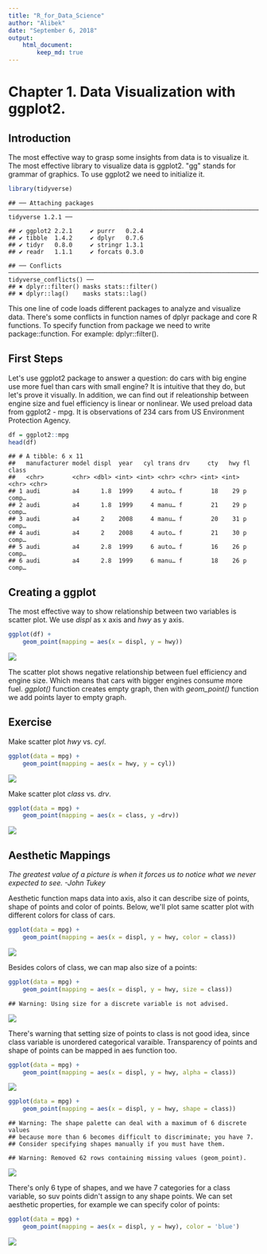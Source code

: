 ```yaml
---
title: "R_for_Data_Science"
author: "Alibek"
date: "September 6, 2018"
output:
    html_document:
        keep_md: true
---
```


# Chapter 1. Data Visualization with ggplot2.

## Introduction
The most effective way to grasp some insights from data is to visualize it. The most effective library to 
visualize data is ggplot2. "gg" stands for grammar of graphics. To use ggplot2 we need to initialize it.


```r
library(tidyverse)
```

```
## ── Attaching packages ─────────────────────────────────────────────────────────────────────────────────────────────────────────────────── tidyverse 1.2.1 ──
```

```
## ✔ ggplot2 2.2.1     ✔ purrr   0.2.4
## ✔ tibble  1.4.2     ✔ dplyr   0.7.6
## ✔ tidyr   0.8.0     ✔ stringr 1.3.1
## ✔ readr   1.1.1     ✔ forcats 0.3.0
```

```
## ── Conflicts ────────────────────────────────────────────────────────────────────────────────────────────────────────────────────── tidyverse_conflicts() ──
## ✖ dplyr::filter() masks stats::filter()
## ✖ dplyr::lag()    masks stats::lag()
```

This one line of code loads different packages to analyze and visualize data. There's some conflicts in 
function names of dplyr package and core R functions. To specify function from package we need to write 
package::function. For example: dplyr::filter().


## First Steps
Let's use ggplot2 package to answer a question: do cars with big engine use more fuel than cars with 
small engine? It is intuitive that they do, but let's prove it visually. In addition, we can find out 
if releationship between engine size and fuel efficiency is linear or nonlinear. We used preload data 
from ggplot2 - mpg. It is observations of 234 cars from US Environment Protection Agency. 


```r
df = ggplot2::mpg
head(df)
```

```
## # A tibble: 6 x 11
##   manufacturer model displ  year   cyl trans drv     cty   hwy fl    class
##   <chr>        <chr> <dbl> <int> <int> <chr> <chr> <int> <int> <chr> <chr>
## 1 audi         a4      1.8  1999     4 auto… f        18    29 p     comp…
## 2 audi         a4      1.8  1999     4 manu… f        21    29 p     comp…
## 3 audi         a4      2    2008     4 manu… f        20    31 p     comp…
## 4 audi         a4      2    2008     4 auto… f        21    30 p     comp…
## 5 audi         a4      2.8  1999     6 auto… f        16    26 p     comp…
## 6 audi         a4      2.8  1999     6 manu… f        18    26 p     comp…
```


## Creating a ggplot
The most effective way to show relationship between two variables is scatter plot. We use _displ_ as x axis
and _hwy_ as y axis.


```r
ggplot(df) +
    geom_point(mapping = aes(x = displ, y = hwy))
```

![](R_for_Data_Science_files/figure-html/scatter_plot-1.png)<!-- -->

The scatter plot shows negative relationship between fuel efficiency and engine size. Which means that 
cars with bigger engines consume more fuel. 
_ggplot()_ function creates empty graph, then with *geom_point()* function we add points layer to empty 
graph.

## Exercise
Make scatter plot _hwy_ vs. _cyl_.


```r
ggplot(data = mpg) + 
    geom_point(mapping = aes(x = hwy, y = cyl))
```

![](R_for_Data_Science_files/figure-html/scatter_plot_hwy_vs_cyl-1.png)<!-- -->

Make scatter plot _class_ vs. _drv_.


```r
ggplot(data = mpg) + 
    geom_point(mapping = aes(x = class, y =drv))
```

![](R_for_Data_Science_files/figure-html/scatter_plot_class_vs_drv-1.png)<!-- -->


## Aesthetic Mappings
_The greatest value of a picture is when it forces us to notice what we never expected to see. -John Tukey_

Aesthetic function maps data into axis, also it can describe size of points, shape of points and color of 
points. Below, we'll plot same scatter plot with different colors for class of cars.


```r
ggplot(data = mpg) + 
    geom_point(mapping = aes(x = displ, y = hwy, color = class))
```

![](R_for_Data_Science_files/figure-html/scatter_plot_displ_hwy_color_class-1.png)<!-- -->

Besides colors of class, we can map also size of a points:


```r
ggplot(data = mpg) + 
    geom_point(mapping = aes(x = displ, y = hwy, size = class))
```

```
## Warning: Using size for a discrete variable is not advised.
```

![](R_for_Data_Science_files/figure-html/scatter_plot_displ_hwy_size_class-1.png)<!-- -->

There's warning that setting size of points to class is not good idea, since class variable is unordered 
categorical varaible. Transparency of points and shape of points can be mapped in aes function too.


```r
ggplot(data = mpg) + 
    geom_point(mapping = aes(x = displ, y = hwy, alpha = class))
```

![](R_for_Data_Science_files/figure-html/scatter_plot_shape_transparency-1.png)<!-- -->

```r
ggplot(data = mpg) + 
    geom_point(mapping = aes(x = displ, y = hwy, shape = class))
```

```
## Warning: The shape palette can deal with a maximum of 6 discrete values
## because more than 6 becomes difficult to discriminate; you have 7.
## Consider specifying shapes manually if you must have them.
```

```
## Warning: Removed 62 rows containing missing values (geom_point).
```

![](R_for_Data_Science_files/figure-html/scatter_plot_shape_transparency-2.png)<!-- -->

There's only 6 type of shapes, and we have 7 categories for a class variable, so suv points didn't assign 
to any shape points. We can set aesthetic properties, for example we can specify color of points:


```r
ggplot(data = mpg) + 
    geom_point(mapping = aes(x = displ, y = hwy), color = 'blue')
```

![](R_for_Data_Science_files/figure-html/scatter_plot_blue-1.png)<!-- -->
































